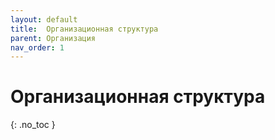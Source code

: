 ```yaml
---
layout: default
title:	Организационная структура
parent: Организация
nav_order: 1
---
```


# 	Организационная структура
{: .no_toc }
